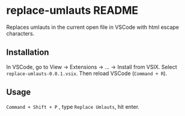 # replace-umlauts README

Replaces umlauts in the current open file in VSCode with html escape characters.

## Installation

In VSCode, go to View -> Extensions -> ... -> Install from VSIX.
Select `replace-umlauts-0.0.1.vsix`.
Then reload VSCode (`Command + R`).

## Usage

`Command + Shift + P` , type `Replace Umlauts`, hit enter.